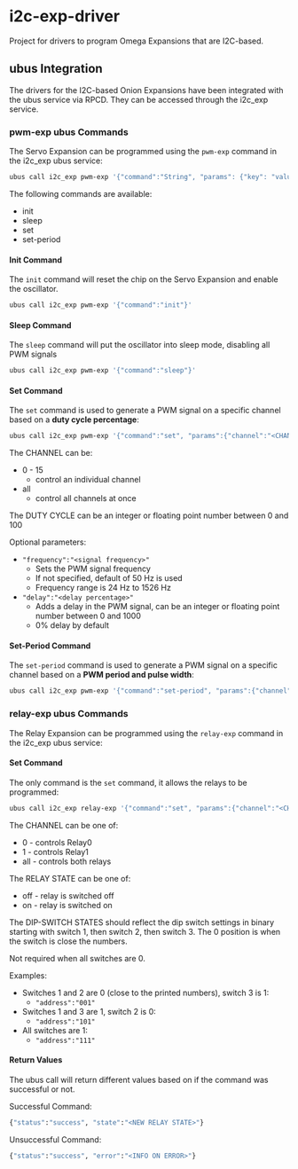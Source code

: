 # i2c-exp-driver
Project for drivers to program Omega Expansions that are I2C-based.

## ubus Integration
The drivers for the I2C-based Onion Expansions have been integrated with the ubus service via RPCD. They can be accessed through the i2c_exp service.

### pwm-exp ubus Commands
The Servo Expansion can be programmed using the `pwm-exp` command in the i2c_exp ubus service:
```bash
ubus call i2c_exp pwm-exp '{"command":"String", "params": {"key": "value" } }'
```

The following commands are available:
* init
* sleep
* set
* set-period

#### Init Command
The `init` command will reset the chip on the Servo Expansion and enable the oscillator.
```bash
ubus call i2c_exp pwm-exp '{"command":"init"}'
```

#### Sleep Command
The `sleep` command will put the oscillator into sleep mode, disabling all PWM signals
```bash
ubus call i2c_exp pwm-exp '{"command":"sleep"}'
```

#### Set Command
The `set` command is used to generate a PWM signal on a specific channel based on a **duty cycle percentage**:
```bash
ubus call i2c_exp pwm-exp '{"command":"set", "params":{"channel":"<CHANNEL>", "duty":"<DUTY CYCLE>"} }'
```

The CHANNEL can be:
* 0 - 15
  * control an individual channel
* all
  * control all channels at once

The DUTY CYCLE can be an integer or floating point number between 0 and 100

Optional parameters:
* `"frequency":"<signal frequency>"`
  * Sets the PWM signal frequency
  * If not specified, default of 50 Hz is used
  * Frequency range is 24 Hz to 1526 Hz
* `"delay":"<delay percentage>"`
  * Adds a delay in the PWM signal, can be an integer or floating point number between 0 and 1000
  * 0% delay by default

#### Set-Period Command
The `set-period` command is used to generate a PWM signal on a specific channel based on a **PWM period and pulse width**:
```bash
ubus call i2c_exp pwm-exp '{"command":"set-period", "params":{"channel":9, "pulse":"1.5", "periods":20}}'
```


### relay-exp ubus Commands
The Relay Expansion can be programmed using the `relay-exp` command in the i2c_exp ubus service:

#### Set Command
The only command is the `set` command, it allows the relays to be programmed:
```bash
ubus call i2c_exp relay-exp '{"command":"set", "params":{"channel":"<CHANNEL>", "state":"RELAY STATE", "address":"<SWITCH STATES>"}}'
```

The CHANNEL can be one of:
* 0		- controls Relay0
* 1		- controls Relay1
* all 	- controls both relays

The RELAY STATE can be one of:
* off	- relay is switched off
* on	- relay is switched on

The DIP-SWITCH STATES should reflect the dip switch settings in binary starting with switch 1, then switch 2, then switch 3. The 0 position is when the switch is close the numbers.

Not required when all switches are 0.

Examples: 
* Switches 1 and 2 are 0 (close to the printed numbers), switch 3 is 1:
  * `"address":"001"`
* Switches 1 and 3 are 1, switch 2 is 0:
  * `"address":"101"`
* All switches are 1:
  * `"address":"111"`

#### Return Values
The ubus call will return different values based on if the command was successful or not.

Successful Command:
```bash
{"status":"success", "state":"<NEW RELAY STATE>"}
```

Unsuccessful Command:
```bash
{"status":"success", "error":"<INFO ON ERROR>"}
```
